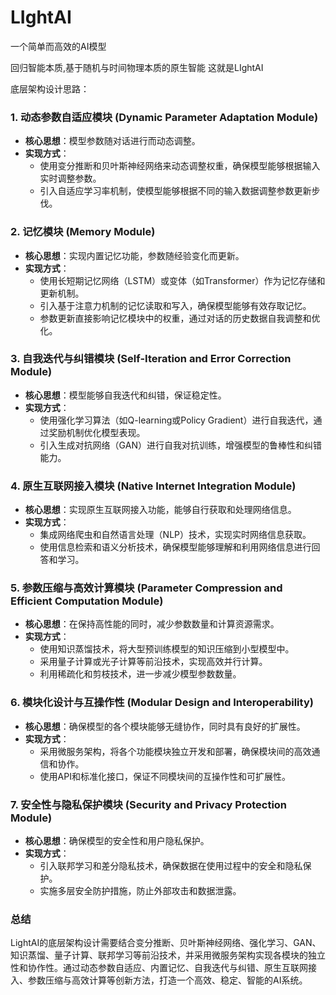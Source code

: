 # LIghtAI
一个简单而高效的AI模型

回归智能本质,基于随机与时间物理本质的原生智能
这就是LIghtAI

底层架构设计思路：

### 1. **动态参数自适应模块 (Dynamic Parameter Adaptation Module)**
   - **核心思想**：模型参数随对话进行而动态调整。
   - **实现方式**：
     - 使用变分推断和贝叶斯神经网络来动态调整权重，确保模型能够根据输入实时调整参数。
     - 引入自适应学习率机制，使模型能够根据不同的输入数据调整参数更新步伐。

### 2. **记忆模块 (Memory Module)**
   - **核心思想**：实现内置记忆功能，参数随经验变化而更新。
   - **实现方式**：
     - 使用长短期记忆网络（LSTM）或变体（如Transformer）作为记忆存储和更新机制。
     - 引入基于注意力机制的记忆读取和写入，确保模型能够有效存取记忆。
     - 参数更新直接影响记忆模块中的权重，通过对话的历史数据自我调整和优化。

### 3. **自我迭代与纠错模块 (Self-Iteration and Error Correction Module)**
   - **核心思想**：模型能够自我迭代和纠错，保证稳定性。
   - **实现方式**：
     - 使用强化学习算法（如Q-learning或Policy Gradient）进行自我迭代，通过奖励机制优化模型表现。
     - 引入生成对抗网络（GAN）进行自我对抗训练，增强模型的鲁棒性和纠错能力。

### 4. **原生互联网接入模块 (Native Internet Integration Module)**
   - **核心思想**：实现原生互联网接入功能，能够自行获取和处理网络信息。
   - **实现方式**：
     - 集成网络爬虫和自然语言处理（NLP）技术，实现实时网络信息获取。
     - 使用信息检索和语义分析技术，确保模型能够理解和利用网络信息进行回答和学习。

### 5. **参数压缩与高效计算模块 (Parameter Compression and Efficient Computation Module)**
   - **核心思想**：在保持高性能的同时，减少参数数量和计算资源需求。
   - **实现方式**：
     - 使用知识蒸馏技术，将大型预训练模型的知识压缩到小型模型中。
     - 采用量子计算或光子计算等前沿技术，实现高效并行计算。
     - 利用稀疏化和剪枝技术，进一步减少模型参数数量。

### 6. **模块化设计与互操作性 (Modular Design and Interoperability)**
   - **核心思想**：确保模型的各个模块能够无缝协作，同时具有良好的扩展性。
   - **实现方式**：
     - 采用微服务架构，将各个功能模块独立开发和部署，确保模块间的高效通信和协作。
     - 使用API和标准化接口，保证不同模块间的互操作性和可扩展性。

### 7. **安全性与隐私保护模块 (Security and Privacy Protection Module)**
   - **核心思想**：确保模型的安全性和用户隐私保护。
   - **实现方式**：
     - 引入联邦学习和差分隐私技术，确保数据在使用过程中的安全和隐私保护。
     - 实施多层安全防护措施，防止外部攻击和数据泄露。

### 总结
LightAI的底层架构设计需要结合变分推断、贝叶斯神经网络、强化学习、GAN、知识蒸馏、量子计算、联邦学习等前沿技术，并采用微服务架构实现各模块的独立性和协作性。通过动态参数自适应、内置记忆、自我迭代与纠错、原生互联网接入、参数压缩与高效计算等创新方法，打造一个高效、稳定、智能的AI系统。